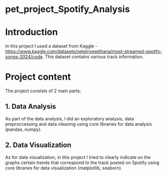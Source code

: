 # pet_project_Spotify_Analysis

# Introduction
In this project I used a dataset from Kaggle - https://www.kaggle.com/datasets/nelgiriyewithana/most-streamed-spotify-songs-2024/code.
This dataset contains various track information.

# Project content
The project consists of 2 main parts:

## 1. Data Analysis
As part of the data analysis, I did an exploratory analysis, data preproccessing and data cleaning using core libraries for data analysis (pandas, numpy).

## 2. Data Visualization
As for data visualization, in this project I tried to clearly indicate on the graphs certain trends that correspond to the track posted on Spotify using core libraries for data visualization (matplotlib, seaborn).

